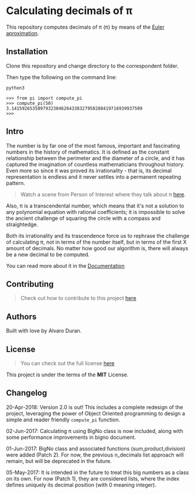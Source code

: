 # Calculating decimals of π
This repository computes decimals of π (π) by means of the [Euler aproximation](http://mathworld.wolfram.com/πFormulas.html).

## Installation
Clone this repository and change directory to the correspondent folder.

Then type the following on the command line:

```
python3

>>> from pi import compute_pi
>>> compute_pi(50)
3.14159265358979323846264338327950288419716939937509
>>>
```

## Intro
The number  is by far one of the most famous, important and fascinating numbers in the history of mathematics. It is defined as the constant relationship between the perimeter and the diameter of a circle, and it has captured the imagination of countless mathematicians throughout history. Even more so since it was proved its irrationality - that is, its decimal representation is endless and it never settles into a permanent repeating pattern.

>Watch a scene from Person of Interest where they talk about π [here](https://www.youtube.com/watch?v=fXTRcsxG7IQ).

Also, π is a transcendental number, which means that it's not a solution to any polynomial equation with rational coefficients; it is impossible to solve the ancient challenge of squaring the circle with a compass and straightedge.

Both its irrationality and its trascendence force us to rephrase the challenge of calculating π, not in terms of the number itself, but in terms of the first X amount of decimals. No matter how good our algorithm is, there will always be a new decimal to be computed.

You can read more about it in the [Documentation](docs/Index.md)

## Contributing
>Check out how to contribute to this project [here](https://github.com/ohduran/number_pi/CONTRIBUTING.md)

## Authors

Built with love by Alvaro Duran.

## License
>You can check out the full license [here](https://github.com/ohduran/number_pi/LICENSE.md)

This project is under the terms of the **MIT** License.

## Changelog

20-Apr-2018: Version 2.0 is out! This includes a complete redesign of the project, leveraging the power of Object Oriented programming to design a simple and reader friendly `compute_pi` function.

02-Jun-2017: Calculating π using BigNo class is now included, along with some performance improvements in bigno document.

01-Jun-2017: BigNo class and associated functions (sum,product,division) were added (Patch 2). For now, the previous n_decimals list approach will remain, but will be deprecated in the future.

05-May-2017: It is intended in the future to treat this big numbers as a class on its own. For now (Patch 1), they are considered lists, where the index defines uniquely its decimal position (with 0 meaning integer).
